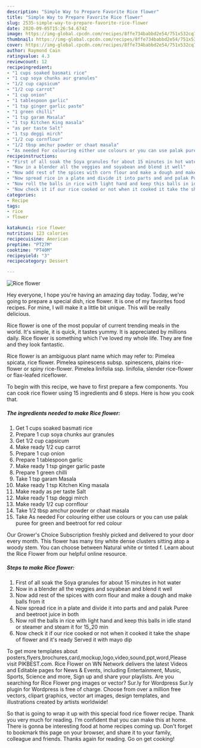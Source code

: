 ```yaml
---
description: "Simple Way to Prepare Favorite Rice flower"
title: "Simple Way to Prepare Favorite Rice flower"
slug: 2535-simple-way-to-prepare-favorite-rice-flower
date: 2020-09-05T15:26:54.674Z
image: https://img-global.cpcdn.com/recipes/8ffe734babbd2e54/751x532cq70/rice-flower-recipe-main-photo.jpg
thumbnail: https://img-global.cpcdn.com/recipes/8ffe734babbd2e54/751x532cq70/rice-flower-recipe-main-photo.jpg
cover: https://img-global.cpcdn.com/recipes/8ffe734babbd2e54/751x532cq70/rice-flower-recipe-main-photo.jpg
author: Raymond Cain
ratingvalue: 4.3
reviewcount: 12
recipeingredient:
- "1 cups soaked basmati rice"
- "1 cup soya chunks aur granules"
- "1/2 cup capsicum"
- "1/2 cup carrot"
- "1 cup onion"
- "1 tablespoon garlic"
- "1 tsp ginger garlic paste"
- "1 green chilli"
- "1 tsp garam Masala"
- "1 tsp Kitchen King masala"
- "as per taste Salt"
- "1 tsp deggi mirch"
- "1/2 cup cornflour"
- "1/2 tbsp amchur powder or chaat masala"
- "As needed For colouring either use colours or you can use palak puree for green and beetroot for red colour"
recipeinstructions:
- "First of all soak the Soya granules for about 15 minutes in hot water"
- "Now in a blender all the veggies and soyabean and blend it well"
- "Now add rest of the spices with corn flour and make a dough and make balls from it"
- "Now spread rice in a plate and divide it into parts and and palak Puree and beetroot juice in both"
- "Now roll the balls in rice with light hand and keep this balls in idle stand or steamer and steam it for 15_20 min"
- "Now check it if our rice cooked or not when it cooked it take the shape of flower and it&#39;s ready Served it with mayo dip"
categories:
- Recipe
tags:
- rice
- flower

katakunci: rice flower 
nutrition: 123 calories
recipecuisine: American
preptime: "PT27M"
cooktime: "PT40M"
recipeyield: "3"
recipecategory: Dessert

---
```



![Rice flower](https://img-global.cpcdn.com/recipes/8ffe734babbd2e54/751x532cq70/rice-flower-recipe-main-photo.jpg)

Hey everyone, I hope you're having an amazing day today. Today, we're going to prepare a special dish, rice flower. It is one of my favorites food recipes. For mine, I will make it a little bit unique. This will be really delicious.

Rice flower is one of the most popular of current trending meals in the world. It's simple, it is quick, it tastes yummy. It is appreciated by millions daily. Rice flower is something which I've loved my whole life. They are fine and they look fantastic.

Rice flower is an ambiguous plant name which may refer to: Pimelea spicata, rice flower. Pimelea spinescens subsp. spinescens, plains rice-flower or spiny rice-flower. Pimelea linifolia ssp. linifolia, slender rice-flower or flax-leafed riceflower.


To begin with this recipe, we have to first prepare a few components. You can cook rice flower using 15 ingredients and 6 steps. Here is how you cook that.

<!--inarticleads1-->

##### The ingredients needed to make Rice flower:

1. Get 1 cups soaked basmati rice
1. Prepare 1 cup soya chunks aur granules
1. Get 1/2 cup capsicum
1. Make ready 1/2 cup carrot
1. Prepare 1 cup onion
1. Prepare 1 tablespoon garlic
1. Make ready 1 tsp ginger garlic paste
1. Prepare 1 green chilli
1. Take 1 tsp garam Masala
1. Make ready 1 tsp Kitchen King masala
1. Make ready as per taste Salt
1. Make ready 1 tsp deggi mirch
1. Make ready 1/2 cup cornflour
1. Take 1/2 tbsp amchur powder or chaat masala
1. Take As needed For colouring either use colours or you can use palak puree for green and beetroot for red colour


Our Grower&#39;s Choice Subscription freshly picked and delivered to your door every month. This flower has many tiny white dense clusters sitting atop a woody stem. You can choose between Natural white or tinted f. Learn about the Rice Flower from our helpful online resource. 

<!--inarticleads2-->

##### Steps to make Rice flower:

1. First of all soak the Soya granules for about 15 minutes in hot water
1. Now in a blender all the veggies and soyabean and blend it well
1. Now add rest of the spices with corn flour and make a dough and make balls from it
1. Now spread rice in a plate and divide it into parts and and palak Puree and beetroot juice in both
1. Now roll the balls in rice with light hand and keep this balls in idle stand or steamer and steam it for 15_20 min
1. Now check it if our rice cooked or not when it cooked it take the shape of flower and it&#39;s ready Served it with mayo dip


To get more templates about posters,flyers,brochures,card,mockup,logo,video,sound,ppt,word,Please visit PIKBEST.com. Rice Flower on WN Network delivers the latest Videos and Editable pages for News &amp; Events, including Entertainment, Music, Sports, Science and more, Sign up and share your playlists. Are you searching for Rice Flower png images or vector? Sur.ly for Wordpress Sur.ly plugin for Wordpress is free of charge. Choose from over a million free vectors, clipart graphics, vector art images, design templates, and illustrations created by artists worldwide! 

So that is going to wrap it up with this special food rice flower recipe. Thank you very much for reading. I'm confident that you can make this at home. There is gonna be interesting food at home recipes coming up. Don't forget to bookmark this page on your browser, and share it to your family, colleague and friends. Thanks again for reading. Go on get cooking!

